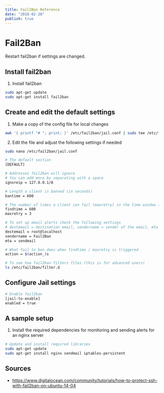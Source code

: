 ```yaml
---
title: Fail2Ban Reference
date: "2018-02-28"
publish: true
---
```



# Fail2Ban

Restart fail2ban if settings are changed.

## Install fail2ban

1. Install fail2ban

```bash
sudo apt-get update
sudo apt-get install fail2ban
```

## Create and edit the default settings

1. Make a copy of the config file for local changes

```bash
awk '{ printf "# "; print; }' /etc/fail2ban/jail.conf | sudo tee /etc/fail2ban/jail.local
```

2. Edit the file and adjust the following settings if needed

```bash
sudo nano /etc/fail2ban/jail.conf
```

```bash
# The default section
[DEFAULT]

# Addresses fail2ban will ignore
# You can add more by separating with a space
ignoreip = 127.0.0.1/8

# Length a client is banned (in seconds) 
bantime = 600

# The number of times a client can fail (maxretry) in the time window (findtime)
findtime = 600
maxretry = 3

# To set up email alerts check the following settings
# destemail = destination email, sendername = sender of the email, mta = mail service that will send the email
destemail = root@localhost
sendername = Fail2Ban
mta = sendmail

# What fail to ban does when findtime / maxretry is triggered
action = $(action_)s
```

```bash
# To see how fail2ban filters files (this is for advanced users)
ls /etc/fail2ban/filter.d
```

## Configure Jail settings

```bash
# Enable fail2ban
[jail-to-enable]
enabled = true
```

## A sample setup

1. Install the required dependencies for monitoring and sending alerts for an nginx server

```bash
# Update and install required libraries
sudo apt-get update
sudo apt-get install nginx sendmail iptables-persistent
```

## Sources

- https://www.digitalocean.com/community/tutorials/how-to-protect-ssh-with-fail2ban-on-ubuntu-14-04
